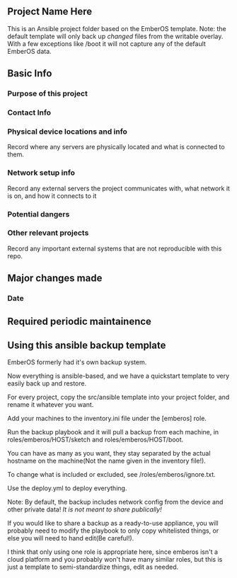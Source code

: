 ## Project Name Here

This is an Ansible project folder based on the EmberOS template.  Note: the default template will only
back up *changed* files from the writable overlay.  With a few exceptions like /boot it will not capture any of the default EmberOS
data.




## Basic Info

### Purpose of this project

### Contact Info

### Physical device locations and info
Record where any servers are physically located and what is connected to them.

### Network setup info
Record any external servers the project communicates with, what network it is on, and how it connects to it

### Potential dangers

### Other relevant projects
Record any important external systems that are not reproducible with this repo.



## Major changes made

### Date

## Required periodic maintainence










## Using this ansible backup template

EmberOS formerly had it's own backup system.

Now everything is ansible-based, and we have a quickstart template to very easily back up and restore. 

For every project, copy the src/ansible template into your project folder, and rename it whatever you want.

Add your machines to the inventory.ini file under the \[emberos\] role.

Run the backup playbook and it will pull a backup from each machine, in roles/emberos/HOST/sketch and roles/emberos/HOST/boot.

You can have as many as you want, they stay separated by the actual hostname on the machine(Not the name given in the inventory file!).

To change what is included or excluded, see /roles/emberos/ignore.txt.

Use the deploy.yml to deploy everything.  


Note: By default, the backup includes network config from the device and other private data! *It is not meant to share publically!*

If you would like to share a backup as a ready-to-use appliance, you will probably need to modify the playbook to only copy whitelisted things,
or else you will need to hand edit(Be careful!).


I think that only using one role is appropriate here, since emberos isn't a cloud platform and you probably won't have many similar roles,
but this is just a template to semi-standardize things, edit as needed.
